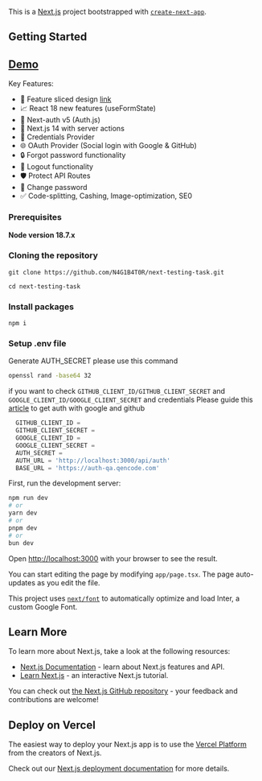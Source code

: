 This is a [Next.js](https://nextjs.org/) project bootstrapped with [`create-next-app`](https://github.com/vercel/next.js/tree/canary/packages/create-next-app).

## Getting Started

## [Demo](https://next-testing-task-a7kf.vercel.app/auth/login)

Key Features:
- 👑 Feature sliced design [link](https://feature-sliced.design/)
- 📈 React 18 new features (useFormState)
- 🔐 Next-auth v5 (Auth.js)
- 🚀 Next.js 14 with server actions
- 🔑 Credentials Provider
- 🌐 OAuth Provider (Social login with Google & GitHub)
- 🔒 Forgot password functionality
- 🚪 Logout functionality
- 🛡️ Protect API Routes
- 🔑 Change password
- ✅ Code-splitting, Cashing, Image-optimization, SE0

### Prerequisites

**Node version 18.7.x**

### Cloning the repository

```shell
git clone https://github.com/N4G1B4T0R/next-testing-task.git
```
```shell
cd next-testing-task
```
### Install packages

```shell
npm i
```

### Setup .env file

Generate AUTH_SECRET please use this command

```bash
openssl rand -base64 32
```
if you want to check `GITHUB_CLIENT_ID/GITHUB_CLIENT_SECRET` and` GOOGLE_CLIENT_ID/GOOGLE_CLIENT_SECRET` and credentials
Please guide this [article](https://mattermost.com/blog/add-google-and-github-login-to-next-js-app-with-nextauth/) to get auth with google and github

```js
  GITHUB_CLIENT_ID =
  GITHUB_CLIENT_SECRET =
  GOOGLE_CLIENT_ID =
  GOOGLE_CLIENT_SECRET =
  AUTH_SECRET =
  AUTH_URL = 'http://localhost:3000/api/auth'
  BASE_URL = 'https://auth-qa.qencode.com'
```

First, run the development server:

```bash
npm run dev
# or
yarn dev
# or
pnpm dev
# or
bun dev
```

Open [http://localhost:3000](http://localhost:3000) with your browser to see the result.

You can start editing the page by modifying `app/page.tsx`. The page auto-updates as you edit the file.

This project uses [`next/font`](https://nextjs.org/docs/basic-features/font-optimization) to automatically optimize and load Inter, a custom Google Font.

## Learn More

To learn more about Next.js, take a look at the following resources:

- [Next.js Documentation](https://nextjs.org/docs) - learn about Next.js features and API.
- [Learn Next.js](https://nextjs.org/learn) - an interactive Next.js tutorial.

You can check out [the Next.js GitHub repository](https://github.com/vercel/next.js/) - your feedback and contributions are welcome!

## Deploy on Vercel

The easiest way to deploy your Next.js app is to use the [Vercel Platform](https://vercel.com/new?utm_medium=default-template&filter=next.js&utm_source=create-next-app&utm_campaign=create-next-app-readme) from the creators of Next.js.

Check out our [Next.js deployment documentation](https://nextjs.org/docs/deployment) for more details.

